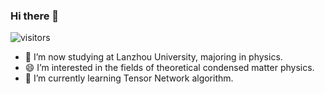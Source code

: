 ### Hi there 👋
![visitors](https://visitor-badge.glitch.me/badge?page_id=https://github.com/chenjl517)
- 🔭 I’m now studying at Lanzhou University, majoring in physics.
- 😄 I’m interested in the fields of theoretical condensed matter physics.
- 🌱 I’m currently learning Tensor Network algorithm.
<!--
**chenjl517/chenjl517** is a ✨ _special_ ✨ repository because its `README.md` (this file) appears on your GitHub profile.

Here are some ideas to get you started:

- 🔭 I’m currently working on ...
- 🌱 I’m currently learning ...
- 👯 I’m looking to collaborate on ...
- 🤔 I’m looking for help with ...
- 💬 Ask me about ...
- 📫 How to reach me: ...
- 😄 Pronouns: ...
- ⚡ Fun fact: ...
-->
